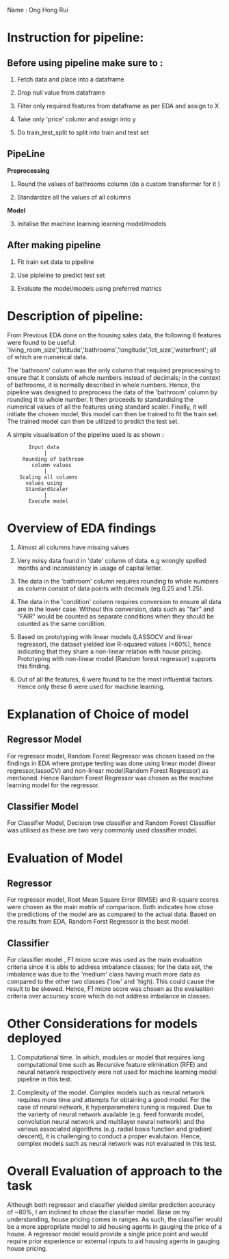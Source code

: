 Name : Ong Hong Rui

# Instruction for pipeline:

## Before using pipeline make sure to :

1. Fetch data and place into a dataframe

2. Drop null value from dataframe

3. Filter only required features from dataframe as per EDA and assign to X

4. Take only 'price' column and assign into y

5. Do train_test_split to split into train and test set

## PipeLine

**Preprocessing**

1. Round the values of bathrooms column (do a custom transformer for it )

2. Standardize all the values of all columns

**Model**

3. Initalise the machine learning learning model/models

## After making pipeline

1. Fit train set data to pipeline

2. Use pipleline to predict test set

3. Evaluate the model/models using preferred matrics

# Description of pipeline:

From Previous EDA done on the housing sales data, the following 6 features were found to be useful: 'living_room_size','latitude','bathrooms','longitude','lot_size','waterfront'; all of which are numerical data.

The 'bathroom' column was the only column that required preprocessing to ensure that it consists of whole numbers instead of decimals; in the context of bathrooms, it is normally described in whole numbers. Hence, the pipeline was designed to preprocess the data of the 'bathroom' column by rounding it to whole number. It then proceeds to standardising the numerical values of all the features using standard scaler. Finally, it will initiate the chosen model; this model can then be trained to fit the train set. The trained model can then be utilized to predict the test set.

A simple visualisation of the pipeline used is as shown :

           Input data
                |
         Rounding of bathroom
            column values
                |
        Scaling all columns
          values using
          StandardScaler
                |
           Execute model

# Overview of EDA findings

1. Almost all columns have missing values

2. Very noisy data found in 'date' column of data. e.g wrongly spelled months and inconsistency in usage of capital letter.

3. The data in the 'bathroom' column requires rounding to whole numbers as column consist of data points with decimals (eg.0.25 and 1.25).

4. The data in the 'condition' column requires conversion to ensure all data are in the lower case. Without this conversion, data such as "fair" and "FAIR" would be counted as separate conditions when they should be counted as the same condition.

5. Based on prototyping with linear models (LASSOCV and linear regressor), the dataset yielded low R-squared values (<60%), hence indicating that they share a non-linear relation with house pricing. Prototyping with non-linear model (Random forest regressor) supports this finding.

6. Out of all the features, 6 were found to be the most influential factors. Hence only these 6 were used for machine learning.

# Explanation of Choice of model

## Regressor Model

For regressor model, Random Forest Regressor was chosen based on the findings in EDA where protype testing was done using linear model (linear regressor,lassoCV) and non-linear model(Random Forest Regressor) as mentioned. Hence Random Forest Regressor was chosen as the machine learning model for the regressor.

## Classifier Model

For Classifier Model, Decision tree classifier and Random Forest Classifier was utilised as these are two very commonly used classifier model.

# Evaluation of Model

## Regressor

For regressor model, Root Mean Square Error (RMSE) and R-square scores were chosen as the main matrix of comparison. Both indicates how close the predictions of the model are as compared to the actual data. Based on the results from EDA, Random Forst Regressor is the best model.

## Classifier

For classifier model , F1 micro score was used as the main evaluation criteria since it is able to address imbalance classes; for the data set, the imbalance was due to the 'medium' class having much more data as compared to the other two classes ('low' and 'high). This could cause the result to be skewed. Hence, F1 micro score was chosen as the evaluation criteria over accuracy score which do not address imbalance in classes.

# Other Considerations for models deployed

1. Computational time. In which, modules or model that requires long computational time such as Recursive feature elimination (RFE) and neural network respectively were not used for machine learning model pipeline in this test.

2. Complexity of the model. Complex models such as neural network requires more time and attempts for obtaining a good model. For the case of neural network, it hyperparameters tuning is required. Due to the varierty of neural network available (e.g. feed forwards model, convolution neural network and multilayer neural network) and the various associated algorithms (e.g. radial basis function and gradient descent), it is challenging to conduct a proper evalutaion. Hence, complex models such as neural network was not evaluated in this test.

# Overall Evaluation of approach to the task

Although both regressor and classifier yielded similar prediction accuracy of ~80%, I am inclined to chose the classifier model. Base on my understanding, house pricing comes in ranges. As such, the classifier would be a more appropriate model to aid housing agents in gauging the price of a house. A regressor model would provide a single price point and would require prior experience or external inputs to aid housing agents in gauging house pricing.
